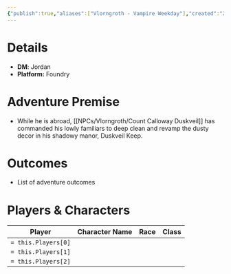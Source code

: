 ```yaml
---
{"publish":true,"aliases":["Vlorngroth - Vampire Weekday"],"created":"2025-10-16T09:27:58.000-04:00","modified":"2025-10-16T13:54:27.114-04:00","published":"2025-10-16T13:54:27.114-04:00","cssclasses":"","DM":"Jordan","Players":null,"Platform":"Foundry","Sessions":null,"Start Date":"2025-10-30"}
---
```


# Details
- **DM**: Jordan
- **Platform:** Foundry

# Adventure Premise
- While he is abroad, [[NPCs/Vlorngroth/Count Calloway Duskveil]] has commanded his lowly familiars to deep clean and revamp the dusty decor in his shadowy manor, Duskveil Keep.

# Outcomes
- List of adventure outcomes

# Players & Characters
| Player              | Character Name | Race | Class |
| ------------------- | -------------- | ---- | ----- |
| `= this.Players[0]` |                |      |       |
| `= this.Players[1]` |                |      |       |
| `= this.Players[2]` |                |      |       |

